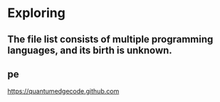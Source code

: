 # Exploring
The file list consists of multiple programming languages, and its birth is unknown.
---
pe
---
<span id="1">https://quantumedgecode.github.com</span>
